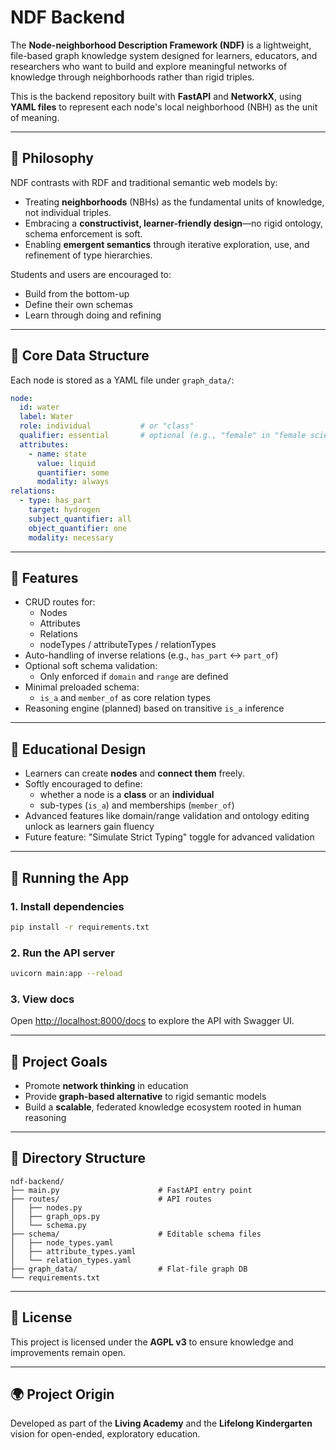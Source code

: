 
# NDF Backend

The **Node-neighborhood Description Framework (NDF)** is a lightweight, file-based graph knowledge system designed for learners, educators, and researchers who want to build and explore meaningful networks of knowledge through neighborhoods rather than rigid triples.

This is the backend repository built with **FastAPI** and **NetworkX**, using **YAML files** to represent each node's local neighborhood (NBH) as the unit of meaning.

---

## 🌱 Philosophy

NDF contrasts with RDF and traditional semantic web models by:
- Treating **neighborhoods** (NBHs) as the fundamental units of knowledge, not individual triples.
- Embracing a **constructivist, learner-friendly design**—no rigid ontology, schema enforcement is soft.
- Enabling **emergent semantics** through iterative exploration, use, and refinement of type hierarchies.

Students and users are encouraged to:
- Build from the bottom-up
- Define their own schemas
- Learn through doing and refining

---

## 📁 Core Data Structure

Each node is stored as a YAML file under `graph_data/`:

```yaml
node:
  id: water
  label: Water
  role: individual           # or "class"
  qualifier: essential       # optional (e.g., "female" in "female scientist")
  attributes:
    - name: state
      value: liquid
      quantifier: some
      modality: always
relations:
  - type: has_part
    target: hydrogen
    subject_quantifier: all
    object_quantifier: one
    modality: necessary
```

---

## 🔧 Features

- CRUD routes for:
  - Nodes
  - Attributes
  - Relations
  - nodeTypes / attributeTypes / relationTypes
- Auto-handling of inverse relations (e.g., `has_part` ↔ `part_of`)
- Optional soft schema validation:
  - Only enforced if `domain` and `range` are defined
- Minimal preloaded schema:
  - `is_a` and `member_of` as core relation types
- Reasoning engine (planned) based on transitive `is_a` inference

---

## 📌 Educational Design

- Learners can create **nodes** and **connect them** freely.
- Softly encouraged to define:
  - whether a node is a **class** or an **individual**
  - sub-types (`is_a`) and memberships (`member_of`)
- Advanced features like domain/range validation and ontology editing unlock as learners gain fluency
- Future feature: "Simulate Strict Typing" toggle for advanced validation

---

## 🚀 Running the App

### 1. Install dependencies

```bash
pip install -r requirements.txt
```

### 2. Run the API server

```bash
uvicorn main:app --reload
```

### 3. View docs

Open [http://localhost:8000/docs](http://localhost:8000/docs) to explore the API with Swagger UI.

---

## 🧠 Project Goals

- Promote **network thinking** in education
- Provide **graph-based alternative** to rigid semantic models
- Build a **scalable**, federated knowledge ecosystem rooted in human reasoning

---

## 📂 Directory Structure

```
ndf-backend/
├── main.py                      # FastAPI entry point
├── routes/                      # API routes
│   ├── nodes.py
│   ├── graph_ops.py
│   └── schema.py
├── schema/                      # Editable schema files
│   ├── node_types.yaml
│   ├── attribute_types.yaml
│   └── relation_types.yaml
├── graph_data/                  # Flat-file graph DB
└── requirements.txt
```

---

## 📖 License

This project is licensed under the **AGPL v3** to ensure knowledge and improvements remain open.

---

## 🌍 Project Origin

Developed as part of the **Living Academy** and the **Lifelong Kindergarten** vision for open-ended, exploratory education.
